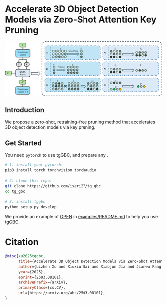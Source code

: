 # Accelerate 3D Object Detection Models via Zero-Shot Attention Key Pruning

![](figs/gbc.png)

## Introduction

We propose a zero-shot, retraining-free pruning method that accelerates 3D object detection models via key pruning.

## Get Started

You need `pytorch` to use tgGBC, and prepare any .

```bash
# 1. install your pytorch.
pip3 install torch torchvision torchaudio

# 2. clone this repo.
git clone https://github.com/iseri27/tg_gbc
cd tg_gbc

# 3. install tggbc
python setup.py develop
```

We provide an example of [OPEN](https://github.com/AlmoonYsl/OPEN) in [examples/README.md](examples/README.md) to help you use tgGBC.

# Citation

```bib
@misc{xu2025tggbc,
      title={Accelerate 3D Object Detection Models via Zero-Shot Attention Key Pruning}, 
      author={Lizhen Xu and Xiuxiu Bai and Xiaojun Jia and Jianwu Fang and Shanmin Pang},
      year={2025},
      eprint={2503.08101},
      archivePrefix={arXiv},
      primaryClass={cs.CV},
      url={https://arxiv.org/abs/2503.08101}, 
}
```